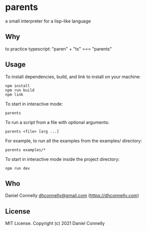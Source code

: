 # parents

a small interpreter for a lisp-like language

## Why

to practice typescript: "paren" + "ts" === "parents"

## Usage

To install dependencies, build, and link to install on your machine:

    npm install
    npm run build
    npm link

To start in interactive mode:

    parents

To run a script from a file with optional arguments:

    parents <file> [arg ...]

For example, to run all the examples from the examples/ directory:

    parents examples/*

To start in interactive mode inside the project directory:

    npm run dev

## Who

Daniel Connelly <dhconnelly@gmail.com> (https://dhconnelly.com)

## License

MIT License. Copyright (c) 2021 Daniel Connelly
